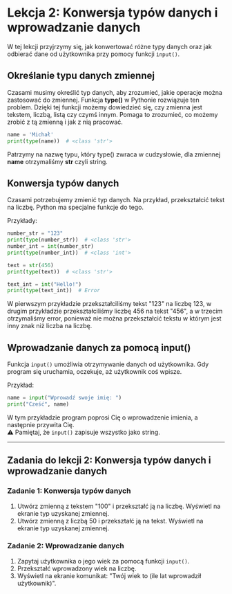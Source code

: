 # Lekcja 2: Konwersja typów danych i wprowadzanie danych

W tej lekcji przyjrzymy się, jak konwertować różne typy danych oraz jak odbierać dane od użytkownika przy pomocy funkcji `input()`.

## Określanie typu danych zmiennej

Czasami musimy określić typ danych, aby zrozumieć, jakie operacje można zastosować do zmiennej.
Funkcja **type()** w Pythonie rozwiązuje ten problem. Dzięki tej funkcji możemy dowiedzieć się, czy zmienna jest tekstem,
liczbą, listą czy czymś innym. Pomaga to zrozumieć, co możemy zrobić z tą zmienną i jak z nią pracować.

```python
name = 'Michał'
print(type(name))  # <class 'str'>
```

Patrzymy na nazwę typu, który type() zwraca w cudzysłowie, dla zmiennej **name** otrzymaliśmy **str** czyli string.

## Konwersja typów danych

Czasami potrzebujemy zmienić typ danych. Na przykład, przekształcić tekst na liczbę. Python ma specjalne funkcje do tego.

Przykłady:

```python
number_str = "123"
print(type(number_str))  # <class 'str'>
number_int = int(number_str)
print(type(number_int))  # <class 'int'>

text = str(456)
print(type(text))  # <class 'str'>

text_int = int("Hello!")
print(type(text_int))  # Error
```

W pierwszym przykładzie przekształciliśmy tekst "123" na liczbę 123, w drugim przykładzie przekształciliśmy liczbę 456 na tekst "456", a w trzecim otrzymaliśmy error, ponieważ nie można przekształcić tekstu w którym jest inny znak niż liczba na liczbę.
## Wprowadzanie danych za pomocą input()

Funkcja `input()` umożliwia otrzymywanie danych od użytkownika. Gdy program się uruchamia, oczekuje, aż użytkownik coś wpisze.

Przykład:

```python
name = input("Wprowadź swoje imię: ")
print("Cześć", name)
```

W tym przykładzie program poprosi Cię o wprowadzenie imienia, a następnie przywita Cię.  
⚠️ Pamiętaj, że `input()` zapisuje wszystko jako string.


---
## Zadania do lekcji 2: Konwersja typów danych i wprowadzanie danych

### Zadanie 1: Konwersja typów danych

1. Utwórz zmienną z tekstem "100" i przekształć ją na liczbę. Wyświetl na ekranie typ uzyskanej zmiennej.
2. Utwórz zmienną z liczbą 50 i przekształć ją na tekst. Wyświetl na ekranie typ uzyskanej zmiennej.

### Zadanie 2: Wprowadzanie danych

1. Zapytaj użytkownika o jego wiek za pomocą funkcji `input()`.
2. Przekształć wprowadzony wiek na liczbę.
3. Wyświetl na ekranie komunikat: "Twój wiek to (ile lat wprowadził użytkownik)".
